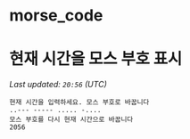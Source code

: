 # morse_code
# 현재 시간을 모스 부호 표시
<!-- MORSE_TIME_START -->
_Last updated: `20:56` (UTC)_

```
현재 시간을 입력하세요. 모스 부호로 바꿉니다
..--- ----- ..... -....
모스 부호를 다시 현재 시간으로 바꿉니다
2056
```
<!-- MORSE_TIME_END -->
